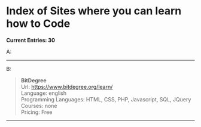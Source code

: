 # Index of Sites where you can learn how to Code

**Current Entries: 30**

A:

---
B:

>**BitDegree** <br/>
>Url: https://www.bitdegree.org/learn/ <br/>
>Language: english <br/>
>Programming Languages: HTML, CSS, PHP, Javascript, SQL, JQuery <br/>
>Courses: none <br/>
>Pricing: Free <br/>

---
